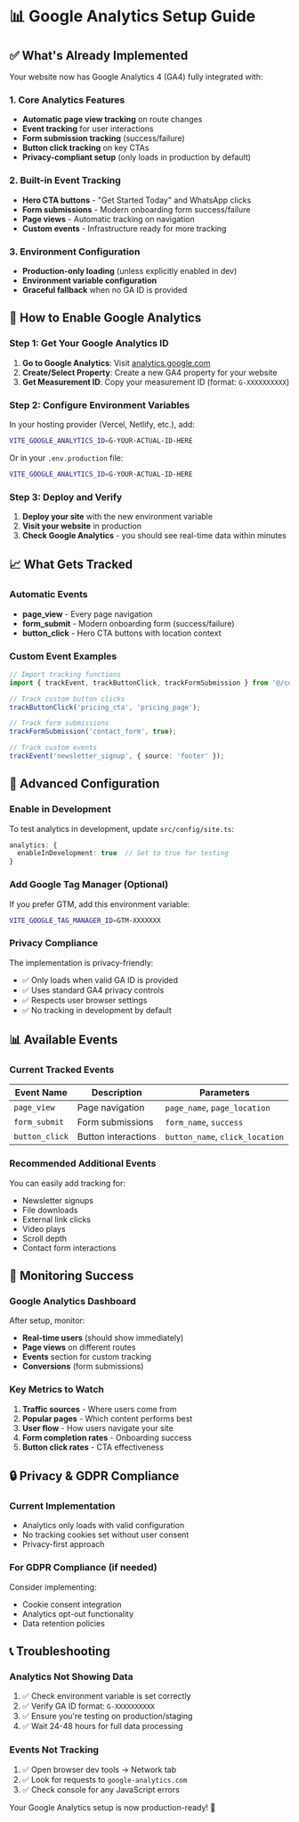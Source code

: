# 📊 Google Analytics Setup Guide

## ✅ What's Already Implemented

Your website now has Google Analytics 4 (GA4) fully integrated with:

### **1. Core Analytics Features**
- **Automatic page view tracking** on route changes
- **Event tracking** for user interactions
- **Form submission tracking** (success/failure)
- **Button click tracking** on key CTAs
- **Privacy-compliant setup** (only loads in production by default)

### **2. Built-in Event Tracking**
- **Hero CTA buttons** - "Get Started Today" and WhatsApp clicks
- **Form submissions** - Modern onboarding form success/failure
- **Page views** - Automatic tracking on navigation
- **Custom events** - Infrastructure ready for more tracking

### **3. Environment Configuration**
- **Production-only loading** (unless explicitly enabled in dev)
- **Environment variable configuration**
- **Graceful fallback** when no GA ID is provided

## 🚀 How to Enable Google Analytics

### **Step 1: Get Your Google Analytics ID**

1. **Go to Google Analytics**: Visit [analytics.google.com](https://analytics.google.com)
2. **Create/Select Property**: Create a new GA4 property for your website
3. **Get Measurement ID**: Copy your measurement ID (format: `G-XXXXXXXXXX`)

### **Step 2: Configure Environment Variables**

In your hosting provider (Vercel, Netlify, etc.), add:

```bash
VITE_GOOGLE_ANALYTICS_ID=G-YOUR-ACTUAL-ID-HERE
```

Or in your `.env.production` file:

```bash
VITE_GOOGLE_ANALYTICS_ID=G-YOUR-ACTUAL-ID-HERE
```

### **Step 3: Deploy and Verify**

1. **Deploy your site** with the new environment variable
2. **Visit your website** in production
3. **Check Google Analytics** - you should see real-time data within minutes

## 📈 What Gets Tracked

### **Automatic Events**
- **page_view** - Every page navigation
- **form_submit** - Modern onboarding form (success/failure)
- **button_click** - Hero CTA buttons with location context

### **Custom Event Examples**
```typescript
// Import tracking functions
import { trackEvent, trackButtonClick, trackFormSubmission } from '@/components/GoogleAnalytics';

// Track custom button clicks
trackButtonClick('pricing_cta', 'pricing_page');

// Track form submissions
trackFormSubmission('contact_form', true);

// Track custom events
trackEvent('newsletter_signup', { source: 'footer' });
```

## 🔧 Advanced Configuration

### **Enable in Development**
To test analytics in development, update `src/config/site.ts`:

```typescript
analytics: {
  enableInDevelopment: true  // Set to true for testing
}
```

### **Add Google Tag Manager (Optional)**
If you prefer GTM, add this environment variable:

```bash
VITE_GOOGLE_TAG_MANAGER_ID=GTM-XXXXXXX
```

### **Privacy Compliance**
The implementation is privacy-friendly:
- ✅ Only loads when valid GA ID is provided
- ✅ Uses standard GA4 privacy controls
- ✅ Respects user browser settings
- ✅ No tracking in development by default

## 📊 Available Events

### **Current Tracked Events**

| Event Name | Description | Parameters |
|------------|-------------|------------|
| `page_view` | Page navigation | `page_name`, `page_location` |
| `form_submit` | Form submissions | `form_name`, `success` |
| `button_click` | Button interactions | `button_name`, `click_location` |

### **Recommended Additional Events**
You can easily add tracking for:
- Newsletter signups
- File downloads
- External link clicks
- Video plays
- Scroll depth
- Contact form interactions

## 🎯 Monitoring Success

### **Google Analytics Dashboard**
After setup, monitor:
- **Real-time users** (should show immediately)
- **Page views** on different routes
- **Events** section for custom tracking
- **Conversions** (form submissions)

### **Key Metrics to Watch**
1. **Traffic sources** - Where users come from
2. **Popular pages** - Which content performs best
3. **User flow** - How users navigate your site
4. **Form completion rates** - Onboarding success
5. **Button click rates** - CTA effectiveness

## 🔒 Privacy & GDPR Compliance

### **Current Implementation**
- Analytics only loads with valid configuration
- No tracking cookies set without user consent
- Privacy-first approach

### **For GDPR Compliance** (if needed)
Consider implementing:
- Cookie consent integration
- Analytics opt-out functionality
- Data retention policies

## 📞 Troubleshooting

### **Analytics Not Showing Data**
1. ✅ Check environment variable is set correctly
2. ✅ Verify GA ID format: `G-XXXXXXXXXX`
3. ✅ Ensure you're testing on production/staging
4. ✅ Wait 24-48 hours for full data processing

### **Events Not Tracking**
1. ✅ Open browser dev tools → Network tab
2. ✅ Look for requests to `google-analytics.com`
3. ✅ Check console for any JavaScript errors

Your Google Analytics setup is now production-ready! 🎉
